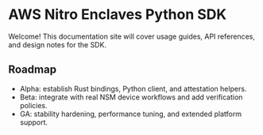 # AWS Nitro Enclaves Python SDK

Welcome! This documentation site will cover usage guides, API references, and design notes for the SDK.

## Roadmap

- Alpha: establish Rust bindings, Python client, and attestation helpers.
- Beta: integrate with real NSM device workflows and add verification policies.
- GA: stability hardening, performance tuning, and extended platform support.
